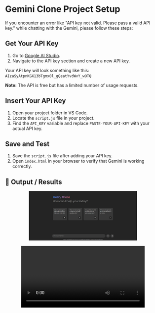# Gemini Clone Project Setup

If you encounter an error like "API key not valid. Please pass a valid API key." while chatting with the Gemini, please follow these steps:

## Get Your API Key

1. Go to [Google AI Studio](https://aistudio.google.com/app/apikey).
2. Navigate to the API key section and create a new API key.

Your API key will look something like this:  
`AIzaSyAtpnKGX13bTgmx0l_gQeatYvdWvY_wOTQ`

**Note:** The API is free but has a limited number of usage requests.

## Insert Your API Key

1. Open your project folder in VS Code.
2. Locate the `script.js` file in your project.
3. Find the `API_KEY` variable and replace `PASTE-YOUR-API-KEY` with your actual API key.

## Save and Test

1. Save the `script.js` file after adding your API key.
2. Open `index.html` in your browser to verify that Gemini is working correctly.

## 📸 Output / Results

<p align="center">
  <img src="ss1.png" alt="Gemini Clone Screenshot" width="350"/>
</p>

<p align="center">
  <video width="400" controls>
    <source src="demo.mp4" type="video/mp4">
  </video>
</p>

